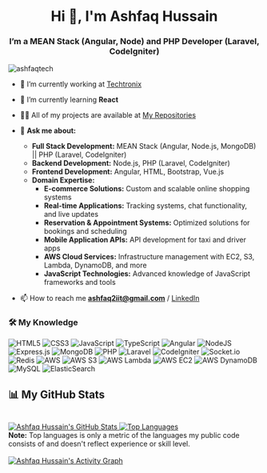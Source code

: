 <h1 align="center">Hi 👋, I'm Ashfaq Hussain</h1>
<h3 align="center">I’m a MEAN Stack (Angular, Node) and PHP Developer (Laravel, CodeIgniter)</h3>

<p align="left">
  <img src="https://komarev.com/ghpvc/?username=ashfaqtech&label=Profile%20views&color=0e75b6&style=plastic" alt="ashfaqtech" />
</p>

- 🔭 I’m currently working at [Techtronix](https://github.com/ticketmanager)
- 🌱 I’m currently learning **React**
- 👨‍💻 All of my projects are available at [My Repositories](https://github.com/ashfaqtech?tab=repositories)

- 💬 **Ask me about:**
  - **Full Stack Development:** MEAN Stack (Angular, Node.js, MongoDB) || PHP (Laravel, CodeIgniter)
  - **Backend Development:** Node.js, PHP (Laravel, CodeIgniter)
  - **Frontend Development:** Angular, HTML, Bootstrap, Vue.js
  - **Domain Expertise:**
    - **E-commerce Solutions:** Custom and scalable online shopping systems
    - **Real-time Applications:** Tracking systems, chat functionality, and live updates
    - **Reservation & Appointment Systems:** Optimized solutions for bookings and scheduling
    - **Mobile Application APIs:** API development for taxi and driver apps
    - **AWS Cloud Services:** Infrastructure management with EC2, S3, Lambda, DynamoDB, and more
    - **JavaScript Technologies:** Advanced knowledge of JavaScript frameworks and tools

- 📫 How to reach me **ashfaq2iit@gmail.com** / [LinkedIn](https://www.linkedin.com/in/ashfaqtech)

### 🛠 My Knowledge

![HTML5](https://img.shields.io/badge/html5-%23E34F26.svg?style=flat-square&logo=html5&logoColor=white)
![CSS3](https://img.shields.io/badge/css3-%231572B6.svg?style=flat-square&logo=css3&logoColor=white)
![JavaScript](https://img.shields.io/badge/javascript-%23323330.svg?style=flat-square&logo=javascript&logoColor=%23F7DF1E)
![TypeScript](https://img.shields.io/badge/typescript-%23007ACC.svg?style=flat-square&logo=typescript&logoColor=white)
![Angular](https://img.shields.io/badge/angular-%23DD0031.svg?style=flat-square&logo=angular&logoColor=white)
![NodeJS](https://img.shields.io/badge/node.js-6DA55F?style=flat-square&logo=node.js&logoColor=white)
![Express.js](https://img.shields.io/badge/express.js-%23404d59.svg?style=flat-square&logo=express&logoColor=%2361DAFB)
![MongoDB](https://img.shields.io/badge/MongoDB-%234ea94b.svg?style=flat-square&logo=mongodb&logoColor=white)
![PHP](https://img.shields.io/badge/php-%23777BB4.svg?style=flat-square&logo=php&logoColor=white)
![Laravel](https://img.shields.io/badge/laravel-%23FF2D20.svg?style=flat-square&logo=laravel&logoColor=white)
![CodeIgniter](https://img.shields.io/badge/codeigniter-%23DD4814.svg?style=flat-square&logo=codeigniter&logoColor=white)
![Socket.io](https://img.shields.io/badge/socket.io-%2320232a.svg?style=flat-square&logo=socket.io&logoColor=white)
![Redis](https://img.shields.io/badge/redis-%23DC382D.svg?style=flat-square&logo=redis&logoColor=white)
![AWS](https://img.shields.io/badge/Amazon%20AWS-%23232F3E.svg?style=flat-square&logo=amazon-aws&logoColor=white)
![AWS S3](https://img.shields.io/badge/Amazon%20S3-%23F90.svg?style=flat-square&logo=amazon-s3&logoColor=white)
![AWS Lambda](https://img.shields.io/badge/AWS%20Lambda-%23FF9900.svg?style=flat-square&logo=aws-lambda&logoColor=white)
![AWS EC2](https://img.shields.io/badge/AWS%20EC2-%23FF9900.svg?style=flat-square&logo=amazon-ec2&logoColor=white)
![AWS DynamoDB](https://img.shields.io/badge/AWS%20DynamoDB-%23232F3E.svg?style=flat-square&logo=amazon-dynamodb&logoColor=white)
![MySQL](https://img.shields.io/badge/MySQL-%2300f.svg?style=flat-square&logo=mysql&logoColor=white)
![ElasticSearch](https://img.shields.io/badge/ElasticSearch-%23005571.svg?style=flat-square&logo=elasticsearch&logoColor=white)

## 📊 My GitHub Stats

<br/>
<a href="https://github.com/ashfaqtech/github-readme-stats">
  <img alt="Ashfaq Hussain's GitHub Stats" src="https://github-readme-stats.vercel.app/api?username=ashfaqtech&show_icons=true&count_private=true&theme=react&hide_border=true&bg_color=0D1117" />
</a>
<a href="https://github.com/ashfaqtech/github-readme-stats">
  <img alt="Top Languages" src="https://github-readme-stats.vercel.app/api/top-langs/?username=ashfaqtech&langs_count=8&count_private=true&layout=compact&theme=react&hide_border=true&bg_color=0D1117" />
</a>
<br/>
<b>Note:</b> Top languages is only a metric of the languages my public code consists of and doesn't reflect experience or skill level.
<br/><br/>
<a href="https://github.com/ashfaqtech/github-readme-activity-graph">
  <img alt="Ashfaq Hussain's Activity Graph" src="https://github-readme-activity-graph.vercel.app/graph?username=ashfaqtech&bg_color=0D1117&color=5BCDEC&line=5BCDEC&point=FFFFFF&hide_border=true" />
</a>
<br/><br/>
